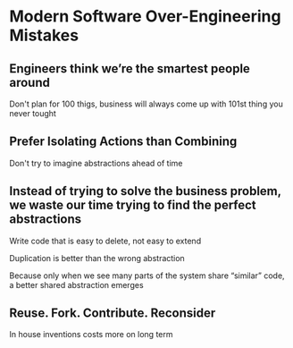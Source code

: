 # Modern Software Over-Engineering Mistakes

## Engineers think we’re the smartest people around
Don't plan for 100 thigs, business will always come up with 101st thing you never tought

## Prefer Isolating Actions than Combining
Don't try to imagine abstractions ahead of time

## Instead of trying to solve the business problem, we waste our time trying to find the perfect abstractions
Write code that is easy to delete, not easy to extend

Duplication is better than the wrong abstraction

Because only when we see many parts of the system share “similar” code, a better shared abstraction emerges

## Reuse. Fork. Contribute. Reconsider
In house inventions costs more on long term